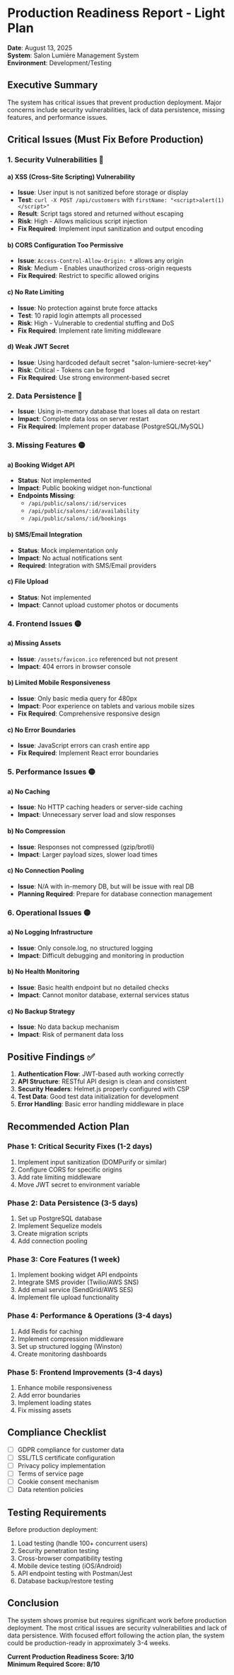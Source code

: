 # Production Readiness Report - Light Plan
**Date**: August 13, 2025  
**System**: Salon Lumière Management System  
**Environment**: Development/Testing

## Executive Summary
The system has critical issues that prevent production deployment. Major concerns include security vulnerabilities, lack of data persistence, missing features, and performance issues.

## Critical Issues (Must Fix Before Production)

### 1. Security Vulnerabilities 🔴

#### a) XSS (Cross-Site Scripting) Vulnerability
- **Issue**: User input is not sanitized before storage or display
- **Test**: `curl -X POST /api/customers` with `firstName: "<script>alert(1)</script>"`
- **Result**: Script tags stored and returned without escaping
- **Risk**: High - Allows malicious script injection
- **Fix Required**: Implement input sanitization and output encoding

#### b) CORS Configuration Too Permissive
- **Issue**: `Access-Control-Allow-Origin: *` allows any origin
- **Risk**: Medium - Enables unauthorized cross-origin requests
- **Fix Required**: Restrict to specific allowed origins

#### c) No Rate Limiting
- **Issue**: No protection against brute force attacks
- **Test**: 10 rapid login attempts all processed
- **Risk**: High - Vulnerable to credential stuffing and DoS
- **Fix Required**: Implement rate limiting middleware

#### d) Weak JWT Secret
- **Issue**: Using hardcoded default secret "salon-lumiere-secret-key"
- **Risk**: Critical - Tokens can be forged
- **Fix Required**: Use strong environment-based secret

### 2. Data Persistence 🔴
- **Issue**: Using in-memory database that loses all data on restart
- **Impact**: Complete data loss on server restart
- **Fix Required**: Implement proper database (PostgreSQL/MySQL)

### 3. Missing Features 🟡

#### a) Booking Widget API
- **Status**: Not implemented
- **Impact**: Public booking widget non-functional
- **Endpoints Missing**:
  - `/api/public/salons/:id/services`
  - `/api/public/salons/:id/availability`
  - `/api/public/salons/:id/bookings`

#### b) SMS/Email Integration
- **Status**: Mock implementation only
- **Impact**: No actual notifications sent
- **Required**: Integration with SMS/Email providers

#### c) File Upload
- **Status**: Not implemented
- **Impact**: Cannot upload customer photos or documents

### 4. Frontend Issues 🟡

#### a) Missing Assets
- **Issue**: `/assets/favicon.ico` referenced but not present
- **Impact**: 404 errors in browser console

#### b) Limited Mobile Responsiveness
- **Issue**: Only basic media query for 480px
- **Impact**: Poor experience on tablets and various mobile sizes
- **Fix Required**: Comprehensive responsive design

#### c) No Error Boundaries
- **Issue**: JavaScript errors can crash entire app
- **Fix Required**: Implement React error boundaries

### 5. Performance Issues 🟡

#### a) No Caching
- **Issue**: No HTTP caching headers or server-side caching
- **Impact**: Unnecessary server load and slow responses

#### b) No Compression
- **Issue**: Responses not compressed (gzip/brotli)
- **Impact**: Larger payload sizes, slower load times

#### c) No Connection Pooling
- **Issue**: N/A with in-memory DB, but will be issue with real DB
- **Planning Required**: Prepare for database connection management

### 6. Operational Issues 🟡

#### a) No Logging Infrastructure
- **Issue**: Only console.log, no structured logging
- **Impact**: Difficult debugging and monitoring in production

#### b) No Health Monitoring
- **Issue**: Basic health endpoint but no detailed checks
- **Impact**: Cannot monitor database, external services status

#### c) No Backup Strategy
- **Issue**: No data backup mechanism
- **Impact**: Risk of permanent data loss

## Positive Findings ✅

1. **Authentication Flow**: JWT-based auth working correctly
2. **API Structure**: RESTful API design is clean and consistent
3. **Security Headers**: Helmet.js properly configured with CSP
4. **Test Data**: Good test data initialization for development
5. **Error Handling**: Basic error handling middleware in place

## Recommended Action Plan

### Phase 1: Critical Security Fixes (1-2 days)
1. Implement input sanitization (DOMPurify or similar)
2. Configure CORS for specific origins
3. Add rate limiting middleware
4. Move JWT secret to environment variable

### Phase 2: Data Persistence (3-5 days)
1. Set up PostgreSQL database
2. Implement Sequelize models
3. Create migration scripts
4. Add connection pooling

### Phase 3: Core Features (1 week)
1. Implement booking widget API endpoints
2. Integrate SMS provider (Twilio/AWS SNS)
3. Add email service (SendGrid/AWS SES)
4. Implement file upload functionality

### Phase 4: Performance & Operations (3-4 days)
1. Add Redis for caching
2. Implement compression middleware
3. Set up structured logging (Winston)
4. Create monitoring dashboards

### Phase 5: Frontend Improvements (3-4 days)
1. Enhance mobile responsiveness
2. Add error boundaries
3. Implement loading states
4. Fix missing assets

## Compliance Checklist

- [ ] GDPR compliance for customer data
- [ ] SSL/TLS certificate configuration
- [ ] Privacy policy implementation
- [ ] Terms of service page
- [ ] Cookie consent mechanism
- [ ] Data retention policies

## Testing Requirements

Before production deployment:
1. Load testing (handle 100+ concurrent users)
2. Security penetration testing
3. Cross-browser compatibility testing
4. Mobile device testing (iOS/Android)
5. API endpoint testing with Postman/Jest
6. Database backup/restore testing

## Conclusion

The system shows promise but requires significant work before production deployment. The most critical issues are security vulnerabilities and lack of data persistence. With focused effort following the action plan, the system could be production-ready in approximately 3-4 weeks.

**Current Production Readiness Score: 3/10**  
**Minimum Required Score: 8/10**